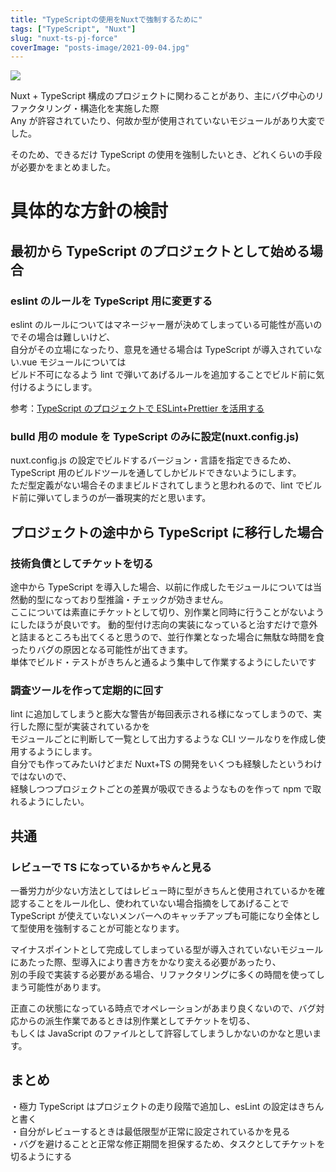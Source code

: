 ```yaml
---
title: "TypeScriptの使用をNuxtで強制するために"
tags: ["TypeScript", "Nuxt"]
slug: "nuxt-ts-pj-force"
coverImage: "posts-image/2021-09-04.jpg"
---
```


![](../images/posts-image/2021-09-04.jpg)

Nuxt + TypeScript 構成のプロジェクトに関わることがあり、主にバグ中心のリファクタリング・構造化を実施した際  
Any が許容されていたり、何故か型が使用されていないモジュールがあり大変でした。

そのため、できるだけ TypeScript の使用を強制したいとき、どれくらいの手段が必要かをまとめました。  

# 具体的な方針の検討

## 最初から TypeScript のプロジェクトとして始める場合

### eslint のルールを TypeScript 用に変更する

eslint のルールについてはマネージャー層が決めてしまっている可能性が高いのでその場合は難しいけど、  
自分がその立場になったり、意見を通せる場合は TypeScript が導入されていない.vue モジュールについては  
ビルド不可になるよう lint で弾いてあげるルールを追加することでビルド前に気付けるようにします。

参考：[TypeScript のプロジェクトで ESLint+Prettier を活用する](https://www.tam-tam.co.jp/tipsnote/javascript/post17695.html)

### bulld 用の module を TypeScript のみに設定(nuxt.config.js)

nuxt.config.js の設定でビルドするバージョン・言語を指定できるため、TypeScript 用のビルドツールを通してしかビルドできないようにします。  
ただ型定義がない場合そのままビルドされてしまうと思われるので、lint でビルド前に弾いてしまうのが一番現実的だと思います。

## プロジェクトの途中から TypeScript に移行した場合

### 技術負債としてチケットを切る

途中から TypeScript を導入した場合、以前に作成したモジュールについては当然動的型になっており型推論・チェックが効きません。  
ここについては素直にチケットとして切り、別作業と同時に行うことがないようにしたほうが良いです。
動的型付け志向の実装になっていると治すだけで意外と詰まるところも出てくると思うので、並行作業となった場合に無駄な時間を食ったりバグの原因となる可能性が出てきます。  
単体でビルド・テストがきちんと通るよう集中して作業するようにしたいです

### 調査ツールを作って定期的に回す

lint に追加してしまうと膨大な警告が毎回表示される様になってしまうので、実行した際に型が実装されているかを  
モジュールごとに判断して一覧として出力するような CLI ツールなりを作成し使用するようにします。  
自分でも作ってみたいけどまだ Nuxt+TS の開発をいくつも経験したというわけではないので、  
経験しつつプロジェクトごとの差異が吸収できるようなものを作って npm で取れるようにしたい。

## 共通

### レビューで TS になっているかちゃんと見る

一番労力が少ない方法としてはレビュー時に型がきちんと使用されているかを確認することをルール化し、使われていない場合指摘をしてあげることで  
TypeScript が使えていないメンバーへのキャッチアップも可能になり全体として型使用を強制することが可能となります。

マイナスポイントとして完成してしまっている型が導入されていないモジュールにあたった際、型導入により書き方をかなり変える必要があったり、  
別の手段で実装する必要がある場合、リファクタリングに多くの時間を使ってしまう可能性があります。

正直この状態になっている時点でオペレーションがあまり良くないので、バグ対応からの派生作業であるときは別作業としてチケットを切る、  
もしくは JavaScript のファイルとして許容してしまうしかないのかなと思います。

## まとめ

・極力 TypeScript はプロジェクトの走り段階で追加し、esLint の設定はきちんと書く  
・自分がレビューするときは最低限型が正常に設定されているかを見る  
・バグを避けることと正常な修正期間を担保するため、タスクとしてチケットを切るようにする
